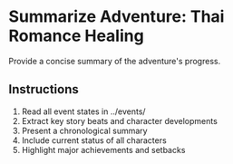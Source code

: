 # Summarize Adventure: Thai Romance Healing

Provide a concise summary of the adventure's progress.

## Instructions
1. Read all event states in ../events/
2. Extract key story beats and character developments
3. Present a chronological summary
4. Include current status of all characters
5. Highlight major achievements and setbacks